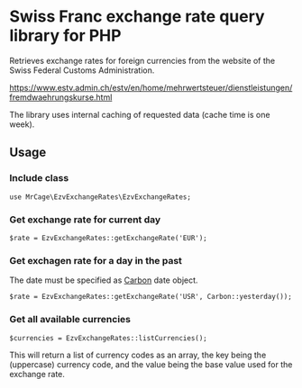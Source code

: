 # Swiss Franc exchange rate query library for PHP

Retrieves exchange rates for foreign currencies from the website of the Swiss Federal Customs Administration.

https://www.estv.admin.ch/estv/en/home/mehrwertsteuer/dienstleistungen/fremdwaehrungskurse.html

The library uses internal caching of requested data (cache time is one week).

## Usage

### Include class

    use MrCage\EzvExchangeRates\EzvExchangeRates;

### Get exchange rate for current day

    $rate = EzvExchangeRates::getExchangeRate('EUR');

### Get exchagen rate for a day in the past

The date must be specified as [Carbon](http://carbon.nesbot.com) date object.

    $rate = EzvExchangeRates::getExchangeRate('USR', Carbon::yesterday());

### Get all available currencies

    $currencies = EzvExchangeRates::listCurrencies();

This will return a list of currency codes as an array, the key being the (uppercase) currency code, and the value being the base value used for the exchange rate.
